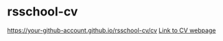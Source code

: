 # rsschool-cv

https://your-github-account.github.io/rsschool-cv/cv [Link to CV webpage](https://your-github-account.github.io/rsschool-cv/cv)

